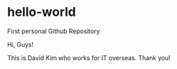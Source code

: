 # hello-world
First personal Github Repository

Hi, Guys!

This is David Kim who works for IT overseas.
Thank you!
